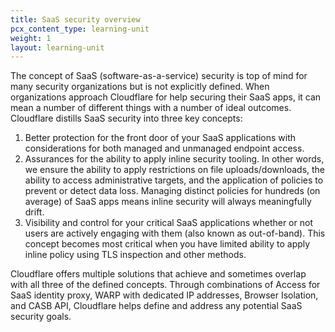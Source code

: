```yaml
---
title: SaaS security overview
pcx_content_type: learning-unit
weight: 1
layout: learning-unit
---
```


The concept of SaaS (software-as-a-service) security is top of mind for many security organizations but is not explicitly defined. When organizations approach Cloudflare for help securing their SaaS apps, it can mean a number of different things with a number of ideal outcomes. Cloudflare distills SaaS security into three key concepts:

1. Better protection for the front door of your SaaS applications with considerations for both managed and unmanaged endpoint access.
2. Assurances for the ability to apply inline security tooling. In other words, we ensure the ability to apply restrictions on file uploads/downloads, the ability to access administrative targets, and the application of policies to prevent or detect data loss. Managing distinct policies for hundreds (on average) of SaaS apps means inline security will always meaningfully drift.
3. Visibility and control for your critical SaaS applications whether or not users are actively engaging with them (also known as out-of-band). This concept becomes most critical when you have limited ability to apply inline policy using TLS inspection and other methods.

Cloudflare offers multiple solutions that achieve and sometimes overlap with all three of the defined concepts. Through combinations of Access for SaaS identity proxy, WARP with dedicated IP addresses, Browser Isolation, and CASB API, Cloudflare helps define and address any potential SaaS security goals.
